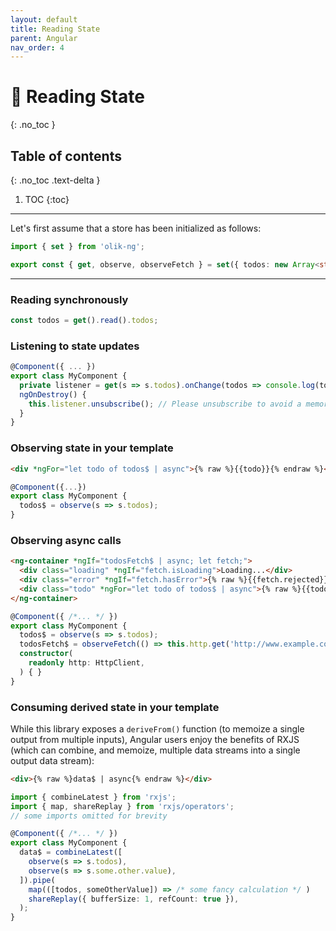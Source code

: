 ```yaml
---
layout: default
title: Reading State
parent: Angular
nav_order: 4
---
```


# 📖 Reading State
{: .no_toc }

## Table of contents
{: .no_toc .text-delta }

1. TOC
{:toc}

---



Let's first assume that a store has been initialized as follows:
```ts
import { set } from 'olik-ng';

export const { get, observe, observeFetch } = set({ todos: new Array<string>() }); 
```
---

### Reading **synchronously**
```ts
const todos = get().read().todos;
```

### **Listening** to state updates
```ts
@Component({ ... })
export class MyComponent {
  private listener = get(s => s.todos).onChange(todos => console.log(todos));
  ngOnDestroy() {
    this.listener.unsubscribe(); // Please unsubscribe to avoid a memory leak
  }
}
```  

### **Observing state** in your template
```html
<div *ngFor="let todo of todos$ | async">{% raw %}{{todo}}{% endraw %}</div>
```
```ts
@Component({...})
export class MyComponent {
  todos$ = observe(s => s.todos);
}
```


### **Observing async** calls

```html
<ng-container *ngIf="todosFetch$ | async; let fetch;">
  <div class="loading" *ngIf="fetch.isLoading">Loading...</div>
  <div class="error" *ngIf="fetch.hasError">{% raw %}{{fetch.rejected}}{% endraw %}</div>
  <div class="todo" *ngFor="let todo of todos$ | async">{% raw %}{{todo.text}}{% endraw %}</div>
</ng-container>
```
```ts
@Component({ /*... */ })
export class MyComponent {
  todos$ = observe(s => s.todos);
  todosFetch$ = observeFetch(() => this.http.get('http://www.example.com/todos'));
  constructor(
    readonly http: HttpClient,
  ) { }
}
```

### **Consuming derived state** in your template

While this library exposes a `deriveFrom()` function (to memoize a single output from multiple inputs), Angular users enjoy the benefits of RXJS (which can combine, and memoize, multiple data streams into a single output data stream):

```html
<div>{% raw %}data$ | async{% endraw %}</div>
```
```ts
import { combineLatest } from 'rxjs';
import { map, shareReplay } from 'rxjs/operators';
// some imports omitted for brevity

@Component({ /*... */ })
export class MyComponent {
  data$ = combineLatest([
    observe(s => s.todos),
    observe(s => s.some.other.value),
  ]).pipe(
    map(([todos, someOtherValue]) => /* some fancy calculation */ )
    shareReplay({ bufferSize: 1, refCount: true }),
  );
}
```

